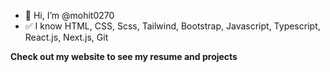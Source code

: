 - 👋 Hi, I’m @mohit0270
- ✅ I know HTML, CSS, Scss, Tailwind, Bootstrap, Javascript, Typescript, React.js, Next.js, Git

<!---
mohit27com/mohit27com is a ✨ special ✨ repository because its `README.md` (this file) appears on your GitHub profile.
You can click the Preview link to take a look at your changes.
--->

**Check out my website to see my resume and projects**
